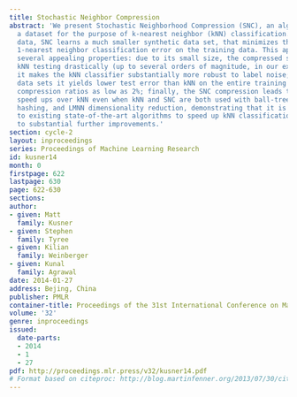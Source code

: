 ```yaml
---
title: Stochastic Neighbor Compression
abstract: 'We present Stochastic Neighborhood Compression (SNC), an algorithm to compress
  a dataset for the purpose of k-nearest neighbor (kNN) classification. Given training
  data, SNC learns a much smaller synthetic data set, that minimizes the stochastic
  1-nearest neighbor classification error on the training data. This approach has
  several appealing properties: due to its small size, the compressed set speeds up
  kNN testing drastically (up to several orders of magnitude, in our experiments);
  it makes the kNN classifier substantially more robust to label noise; on 4 of 7
  data sets it yields lower test error than kNN on the entire training set, even at
  compression ratios as low as 2%; finally, the SNC compression leads to impressive
  speed ups over kNN even when kNN and SNC are both used with ball-tree data structures,
  hashing, and LMNN dimensionality reduction, demonstrating that it is complementary
  to existing state-of-the-art algorithms to speed up kNN classification and leads
  to substantial further improvements.'
section: cycle-2
layout: inproceedings
series: Proceedings of Machine Learning Research
id: kusner14
month: 0
firstpage: 622
lastpage: 630
page: 622-630
sections: 
author:
- given: Matt
  family: Kusner
- given: Stephen
  family: Tyree
- given: Kilian
  family: Weinberger
- given: Kunal
  family: Agrawal
date: 2014-01-27
address: Bejing, China
publisher: PMLR
container-title: Proceedings of the 31st International Conference on Machine Learning
volume: '32'
genre: inproceedings
issued:
  date-parts:
  - 2014
  - 1
  - 27
pdf: http://proceedings.mlr.press/v32/kusner14.pdf
# Format based on citeproc: http://blog.martinfenner.org/2013/07/30/citeproc-yaml-for-bibliographies/
---
```

